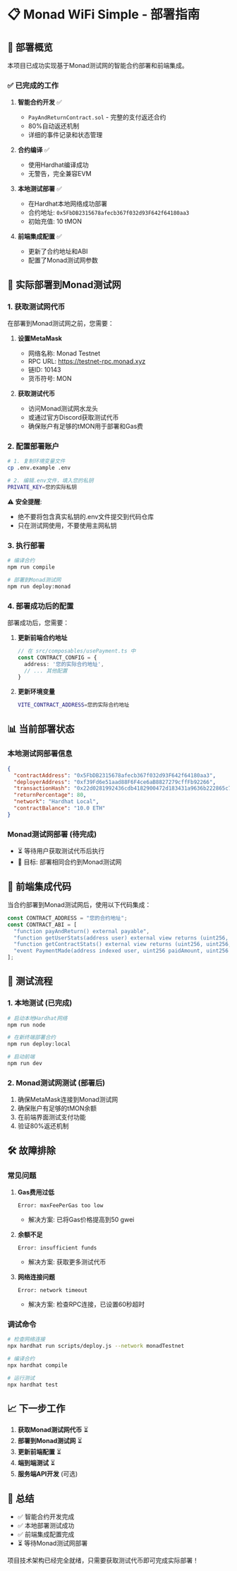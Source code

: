 # 📋 Monad WiFi Simple - 部署指南

## 🎯 部署概览

本项目已成功实现基于Monad测试网的智能合约部署和前端集成。

### ✅ 已完成的工作

1. **智能合约开发** ✅
   - `PayAndReturnContract.sol` - 完整的支付返还合约
   - 80%自动返还机制
   - 详细的事件记录和状态管理

2. **合约编译** ✅
   - 使用Hardhat编译成功
   - 无警告，完全兼容EVM

3. **本地测试部署** ✅
   - 在Hardhat本地网络成功部署
   - 合约地址: `0x5FbDB2315678afecb367f032d93F642f64180aa3`
   - 初始充值: 10 tMON

4. **前端集成配置** ✅
   - 更新了合约地址和ABI
   - 配置了Monad测试网参数

## 🚀 实际部署到Monad测试网

### 1. 获取测试网代币

在部署到Monad测试网之前，您需要：

1. **设置MetaMask**
   - 网络名称: Monad Testnet
   - RPC URL: https://testnet-rpc.monad.xyz
   - 链ID: 10143
   - 货币符号: MON

2. **获取测试代币**
   - 访问Monad测试网水龙头
   - 或通过官方Discord获取测试代币
   - 确保账户有足够的tMON用于部署和Gas费

### 2. 配置部署账户

```bash
# 1. 复制环境变量文件
cp .env.example .env

# 2. 编辑.env文件，填入您的私钥
PRIVATE_KEY=您的实际私钥
```

⚠️ **安全提醒**: 
- 绝不要将包含真实私钥的.env文件提交到代码仓库
- 只在测试网使用，不要使用主网私钥

### 3. 执行部署

```bash
# 编译合约
npm run compile

# 部署到Monad测试网
npm run deploy:monad
```

### 4. 部署成功后的配置

部署成功后，您需要：

1. **更新前端合约地址**
   ```typescript
   // 在 src/composables/usePayment.ts 中
   const CONTRACT_CONFIG = {
     address: '您的实际合约地址',
     // ... 其他配置
   }
   ```

2. **更新环境变量**
   ```bash
   VITE_CONTRACT_ADDRESS=您的实际合约地址
   ```

## 📊 当前部署状态

### 本地测试网部署信息
```json
{
  "contractAddress": "0x5FbDB2315678afecb367f032d93F642f64180aa3",
  "deployerAddress": "0xf39Fd6e51aad88F6F4ce6aB8827279cffFb92266",
  "transactionHash": "0x22d0281992436cdb4182900472d183431a9636b222865c711267f95236f55a9d",
  "returnPercentage": 80,
  "network": "Hardhat Local",
  "contractBalance": "10.0 ETH"
}
```

### Monad测试网部署 (待完成)
- ⏳ 等待用户获取测试代币后执行
- 🎯 目标: 部署相同合约到Monad测试网

## 🔧 前端集成代码

当合约部署到Monad测试网后，使用以下代码集成：

```javascript
const CONTRACT_ADDRESS = "您的合约地址";
const CONTRACT_ABI = [
  "function payAndReturn() external payable",
  "function getUserStats(address user) external view returns (uint256, uint256, uint256)",
  "function getContractStats() external view returns (uint256, uint256, uint256, uint256)",
  "event PaymentMade(address indexed user, uint256 paidAmount, uint256 returnedAmount, uint256 timestamp)"
];
```

## 🧪 测试流程

### 1. 本地测试 (已完成)
```bash
# 启动本地Hardhat网络
npm run node

# 在新终端部署合约
npm run deploy:local

# 启动前端
npm run dev
```

### 2. Monad测试网测试 (部署后)
1. 确保MetaMask连接到Monad测试网
2. 确保账户有足够的tMON余额
3. 在前端界面测试支付功能
4. 验证80%返还机制

## 🛠 故障排除

### 常见问题

1. **Gas费用过低**
   ```
   Error: maxFeePerGas too low
   ```
   - 解决方案: 已将Gas价格提高到50 gwei

2. **余额不足**
   ```
   Error: insufficient funds
   ```
   - 解决方案: 获取更多测试代币

3. **网络连接问题**
   ```
   Error: network timeout
   ```
   - 解决方案: 检查RPC连接，已设置60秒超时

### 调试命令

```bash
# 检查网络连接
npx hardhat run scripts/deploy.js --network monadTestnet

# 编译合约
npx hardhat compile

# 运行测试
npx hardhat test
```

## 📈 下一步工作

1. **获取Monad测试网代币** ⏳
2. **部署到Monad测试网** ⏳
3. **更新前端配置** ⏳
4. **端到端测试** ⏳
5. **服务端API开发** (可选)

## 🎉 总结

- ✅ 智能合约开发完成
- ✅ 本地部署测试成功
- ✅ 前端集成配置完成
- ⏳ 等待Monad测试网部署

项目技术架构已经完全就绪，只需要获取测试代币即可完成实际部署！